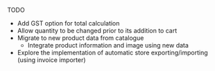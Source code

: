TODO
- Add GST option for total calculation
- Allow quantity to be changed prior to its addition to cart
- Migrate to new product data from catalogue
    - Integrate product information and image using new data
- Explore the implementation of automatic store exporting/importing (using invoice importer)
